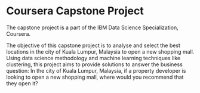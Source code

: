 # Coursera Capstone Project
The capstone project is a part of the IBM Data Science Specialization, Coursera.

The objective of this capstone project is to analyse and select the best locations in the city of
Kuala Lumpur, Malaysia to open a new shopping mall. Using data science methodology and
machine learning techniques like clustering, this project aims to provide solutions to answer
the business question: In the city of Kuala Lumpur, Malaysia, if a property developer is
looking to open a new shopping mall, where would you recommend that they open it?
